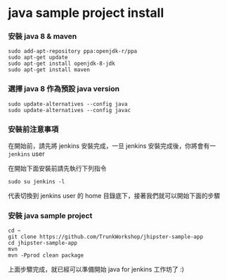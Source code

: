 java sample project install
===========================

### 安裝 java 8 & maven

```
sudo add-apt-repository ppa:openjdk-r/ppa
sudo apt-get update
sudo apt-get install openjdk-8-jdk
sudo apt-get install maven
```

### 選擇 java 8 作為預設 java version

```
sudo update-alternatives --config java
sudo update-alternatives --config javac
```

### 安裝前注意事項

在開始前，請先將 jenkins 安裝完成，一旦 jenkins 安裝完成後，你將會有一 `jenkins` user

在開始下面安裝前請先執行下列指令

`sudo su jenkins -l`

代表切換到 jenkins user 的 home 目錄底下，接著我們就可以開始下面的步驟

### 安裝 java sample project

```
cd ~
git clone https://github.com/TrunkWorkshop/jhipster-sample-app
cd jhipster-sample-app
mvn
mvn -Pprod clean package
```

上面步驟完成，就已經可以準備開始 java for jenkins 工作坊了 :)
